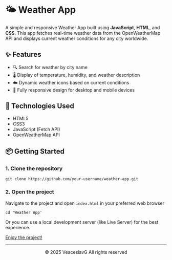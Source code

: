 # 🌤️ Weather App

A simple and responsive Weather App built using **JavaScript**, **HTML**, and **CSS**. This app fetches real-time weather data from the OpenWeatherMap API and displays current weather conditions for any city worldwide.

## ✨ Features

- 🔍 Search for weather by city name  
- 🌡️ Display of temperature, humidity, and weather description  
- ☁️ Dynamic weather icons based on current conditions  
- 📱 Fully responsive design for desktop and mobile devices  

## 🚀 Technologies Used

- HTML5  
- CSS3  
- JavaScript (Fetch API)  
- OpenWeatherMap API  

## 📦 Getting Started

### 1. Clone the repository

```
git clone https://github.com/your-username/weather-app.git
```

### 2. Open the project 
Navigate to the project and open `index.html` in your preferred web browser

```
cd 'Weather App'
```

Or you can use a local development server (like Live Server) for the best experience.

[Enjoy the project!][1]

[1]: https://veaceslavg.github.io/WeatherApp/

---

<div align=center>© 2025 VeaceslavG All rights reserved</div>
